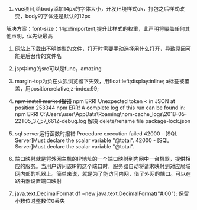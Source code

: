 1. vue项目,给body添加14px的字体大小，开发环境样式ok，打包之后样式改变，body的字体还是默认的12px

解决方案：font-size：14px!importent,提升此样式的权重，此声明将覆盖任何其他声明，优先级最高

1. 网站上下载出不明类型的文件，打开时需要手动选择用什么打开，导致原因可能是后台传的文件名
1. jsp中img的src可以是func，amazing
1. margin-top为负在火狐浏览器下失效，用float:left;display:inline;
a标签被覆盖，用position:relative;z-index:99;

1. ~~npm install marked报错~~
npm ERR! Unexpected token < in JSON at position 253344
npm ERR! A complete log of this run can be found in:
npm ERR!     C:\Users\user\AppData\Roaming\npm-cache\_logs\2018-05-22T05_37_57_661Z-debug.log
解决 delete/rename file package-lock.json

1.  sql server运行函数时报错
Procedure execution failed
42000 - [SQL Server]Must declare the scalar variable "@total".
42000 - [SQL Server]Must declare the scalar variable "@total".

1. 端口映射就是将外网主机的IP地址的一个端口映射到内网中一台机器，提供相应的服务。当用户访问该IP的这个端口时，服务器自动将请求映射到对应局域网内部的机器上。简单来说，就是为了能访问内网，借了外网的端口。可以在路由器设置端口映射
1. java.text.DecimalFormat df =new java.text.DecimalFormat("#.00");  保留小数位时整数位0丢失